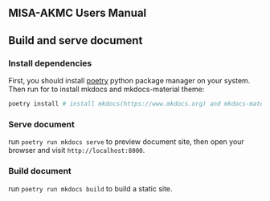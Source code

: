 ## MISA-AKMC Users Manual

## Build and serve document
### Install dependencies
First, you should install [poetry](https://python-poetry.org) python package manager on your system.
Then run for to install mkdocs and mkdocs-material theme:
```bash
poetry install # install mkdocs(https://www.mkdocs.org) and mkdocs-material
```

### Serve document
run `poetry run mkdocs serve` to preview document site, then open your browser and visit `http://localhost:8000`.

### Build document
run `poetry run mkdocs build` to build a static site.
